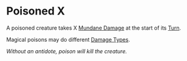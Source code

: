 # Poisoned X

A poisoned creature takes X [Mundane Damage](../Combat/Damage%20Types/Mundane%20Damage.md) at the start of its [Turn](../Core%20Procedures/Turn.md).

Magical poisons may do different [Damage Types](../Combat/Damage%20Types/{Damage%20Types}.md).

*Without an antidote, poison will kill the creature.*
